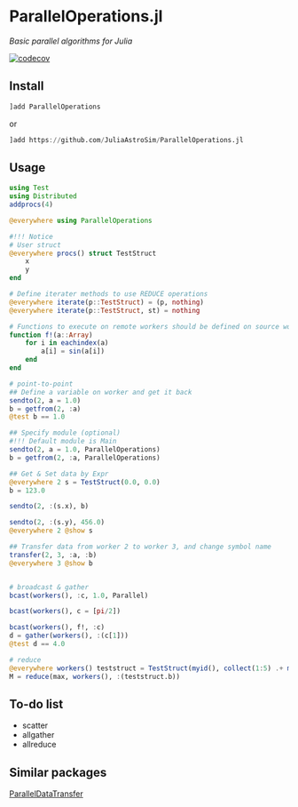 # ParallelOperations.jl

*Basic parallel algorithms for Julia*

[![codecov](https://codecov.io/gh/JuliaAstroSim/ParallelOperations.jl/branch/master/graph/badge.svg)](https://codecov.io/gh/JuliaAstroSim/ParallelOperations.jl)

## Install

```julia
]add ParallelOperations
```
or
```julia
]add https://github.com/JuliaAstroSim/ParallelOperations.jl
```

## Usage

```julia
using Test
using Distributed
addprocs(4)

@everywhere using ParallelOperations

#!!! Notice
# User struct
@everywhere procs() struct TestStruct
    x
    y
end

# Define iterater methods to use REDUCE operations
@everywhere iterate(p::TestStruct) = (p, nothing)
@everywhere iterate(p::TestStruct, st) = nothing

# Functions to execute on remote workers should be defined on source worker
function f!(a::Array)
    for i in eachindex(a)
        a[i] = sin(a[i])
    end
end

# point-to-point
## Define a variable on worker and get it back
sendto(2, a = 1.0)
b = getfrom(2, :a)
@test b == 1.0

## Specify module (optional)
#!!! Default module is Main
sendto(2, a = 1.0, ParallelOperations)
b = getfrom(2, :a, ParallelOperations)

## Get & Set data by Expr
@everywhere 2 s = TestStruct(0.0, 0.0)
b = 123.0

sendto(2, :(s.x), b)

sendto(2, :(s.y), 456.0)
@everywhere 2 @show s

## Transfer data from worker 2 to worker 3, and change symbol name
transfer(2, 3, :a, :b)
@everywhere 3 @show b


# broadcast & gather
bcast(workers(), :c, 1.0, Parallel)

bcast(workers(), c = [pi/2])

bcast(workers(), f!, :c)
d = gather(workers(), :(c[1]))
@test d == 4.0

# reduce
@everywhere workers() teststruct = TestStruct(myid(), collect(1:5) .+ myid())
M = reduce(max, workers(), :(teststruct.b))
```

## To-do list

- scatter
- allgather
- allreduce

## Similar packages

[ParallelDataTransfer](https://github.com/ChrisRackauckas/ParallelDataTransfer.jl)